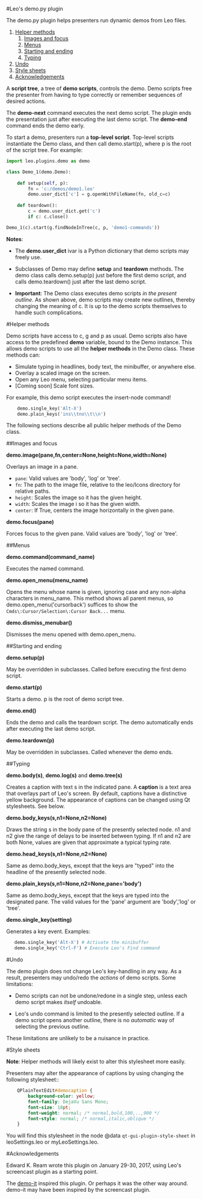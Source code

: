 #Leo's demo.py plugin

The demo.py plugin helps presenters run dynamic demos from Leo files.

1. [Helper methods](../doc/demo.md#helper-methods)
    1. [Images and focus](../doc/demo.md#images-and-focus)
    2. [Menus](../doc/demo.md#menus)
    3. [Starting and ending](../doc/demo.md#starting-and-ending)
    4. [Typing](../doc/demo.md#typing)
2. [Undo](../doc/demo.md#undo)
3. [Style sheets](../doc/demo.md#style-sheets)
4. [Acknowledgements](../doc/demo.md#acknowledgements)

A **script tree**, a tree of **demo scripts**, controls the demo. Demo scripts free the presenter from having to type correctly or remember sequences of desired actions.

The **demo-next** command executes the next demo script.  The plugin ends the presentation just after executing the last demo script. The **demo-end** command ends the demo early.

To start a demo, presenters run a **top-level script**. Top-level scripts instantiate the Demo class, and then call demo.start(p), where p is the root of the script tree. For example:
```python
import leo.plugins.demo as demo

class Demo_1(demo.Demo):
    
    def setup(self, p):
        fn = 'c:/demos/demo1.leo'
        demo.user_dict['c'] = g.openWithFileName(fn, old_c=c)
        
    def teardown():
        c = demo.user_dict.get('c')
        if c: c.close()

Demo_1(c).start(g.findNodeInTree(c, p, 'demo1-commands'))
```

**Notes**:

- The **demo.user_dict** ivar is a Python dictionary that demo scripts may freely use.

- Subclasses of Demo may define **setup** and **teardown** methods. The demo class calls demo.setup(p) just before the first demo script, and calls demo.teardown() just after the last demo script.

- **Important**: The Demo class executes demo scripts *in the present outline*. As shown above, demo scripts may create new outlines, thereby changing the meaning of c. It is up to the demo scripts themselves to handle such complications.

#Helper methods

Demo scripts have access to c, g and p as usual.  Demo scripts also have access to the predefined **demo** variable, bound to the Demo instance. This allows demo scripts to use all the **helper methods** in the Demo class. These methods can:

- Simulate typing in headlines, body text, the minibuffer, or anywhere else.
- Overlay a scaled image on the screen.
- Open any Leo menu, selecting particular menu items.
- [Coming soon] Scale font sizes.

For example, this demo script executes the insert-node command!

```python
    demo.single_key('Alt-X')
    demo.plain_keys('ins\\tno\\t\\n')
```

The following sections describe all public helper methods of the Demo class.

##Images and focus

**demo.image(pane,fn,center=None,height=None,width=None)**

Overlays an image in a pane.

- `pane`: Valid values are 'body', 'log' or 'tree'.
- `fn`: The path to the image file, relative to the leo/Icons directory for relative paths.
- `height`: Scales the image so it has the given height.
- `width`: Scales the image i so it has the given width.
- `center`: If True, centers the image horizontally in the given pane.

**demo.focus(pane)**

Forces focus to the given pane. Valid values are 'body', 'log' or 'tree'.

##Menus

**demo.command(command_name)**

Executes the named command.

**demo.open_menu(menu_name)**

Opens the menu whose name is given, ignoring case and any non-alpha characters in menu_name. This method shows all parent menus, so demo.open_menu('cursorback') suffices to show the `Cmds\:Cursor/Selection\:Cursor Back...` menu.

**demo.dismiss_menubar()**

Dismisses the menu opened with demo.open_menu.

##Starting and ending

**demo.setup(p)**

May be overridden in subclasses. Called before executing the first demo script.

**demo.start(p)**

Starts a demo. p is the root of demo script tree. 

**demo.end()**

Ends the demo and calls the teardown script. The demo automatically ends after executing the last demo script.

**demo.teardown(p)**

May be overridden in subclasses. Called whenever the demo ends.

##Typing

**demo.body(s)**, **demo.log(s)** and **demo.tree(s)**

Creates a caption with text s in the indicated pane. A **caption** is a text area that overlays part of Leo's screen. By default, captions have a distinctive yellow background. The appearance of captions can be changed using Qt stylesheets. See below.

**demo.body_keys(s,n1=None,n2=None)**

Draws the string s in the body pane of the presently selected node. n1 and n2 give the range of delays to be inserted between typing. If n1 and n2 are both None, values are given that approximate a typical typing rate.

**demo.head_keys(s,n1=None,n2=None)**

Same as demo.body_keys, except that the keys are "typed" into the headline of the presently selected node.

**demo.plain_keys(s,n1=None,n2=None,pane='body')**

Same as demo.body_keys, except that the keys are typed into the designated pane. The valid values for the 'pane' argument are 'body','log' or 'tree'.

**demo.single_key(setting)**

Generates a key event. Examples:
```python
   demo.single_key('Alt-X') # Activate the minibuffer
   demo.single_key('Ctrl-F') # Execute Leo's Find command
```

#Undo

The demo plugin does not change Leo's key-handling in any way.  As a result, presenters may undo/redo the *actions* of demo scripts. Some limitations:

- Demo scripts can not be undone/redone in a single step, unless each demo script makes *itself* undoable.

- Leo's undo command is limited to the presently selected outline. If a demo script opens another outline, there is no *automatic* way of selecting the previous outline.

These limitations are unlikely to be a nuisance in practice.

#Style sheets

**Note**: Helper methods will likely exist to alter this stylesheet more easily.

Presenters may alter the appearance of captions by using changing the
following stylesheet::

```css
    QPlainTextEdit#democaption {
        background-color: yellow;
        font-family: DejaVu Sans Mono;
        font-size: 18pt;
        font-weight: normal; /* normal,bold,100,..,900 */
        font-style: normal; /* normal,italic,oblique */
    }
```

You will find this stylesheet in the node @data
``qt-gui-plugin-style-sheet`` in leoSettings.leo or myLeoSettings.leo.

#Acknowledgements

Edward K. Ream wrote this plugin on January 29-30, 2017, using Leo's screencast plugin as a starting point.

The [demo-it](https://github.com/howardabrams/demo-it/blob/master/demo-it.org) inspired this plugin. Or perhaps it was the other way around. demo-it may have been inspired by the screencast plugin.

